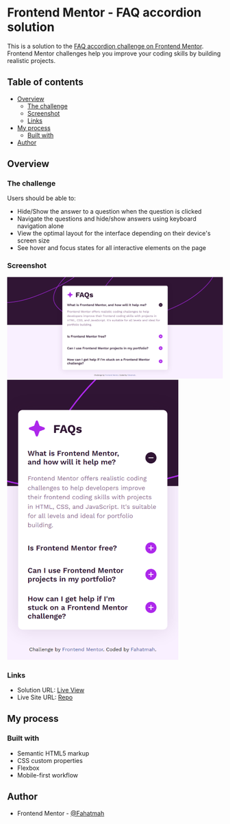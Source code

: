 # Frontend Mentor - FAQ accordion solution

This is a solution to the [FAQ accordion challenge on Frontend Mentor](https://www.frontendmentor.io/challenges/faq-accordion-wyfFdeBwBz). Frontend Mentor challenges help you improve your coding skills by building realistic projects.

## Table of contents

- [Overview](#overview)
  - [The challenge](#the-challenge)
  - [Screenshot](#screenshot)
  - [Links](#links)
- [My process](#my-process)
  - [Built with](#built-with)
- [Author](#author)

## Overview

### The challenge

Users should be able to:

- Hide/Show the answer to a question when the question is clicked
- Navigate the questions and hide/show answers using keyboard navigation alone
- View the optimal layout for the interface depending on their device's screen size
- See hover and focus states for all interactive elements on the page

### Screenshot

<img src="./desktop_screenshot.png" width="800" alt="desktop screenshot">
<img src="./mobile_screenshot.png" width="400" alt="mobile screenshot">

### Links

- Solution URL: [Live View](https://faqs-accordion-frontendmentor.netlify.app/)
- Live Site URL: [Repo](https://github.com/Fahatmah/frontendmentor/tree/main/faq-accordion.git)

## My process

### Built with

- Semantic HTML5 markup
- CSS custom properties
- Flexbox
- Mobile-first workflow

## Author

- Frontend Mentor - [@Fahatmah](https://www.frontendmentor.io/profile/Fahatmah)
